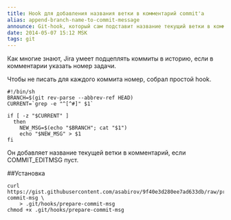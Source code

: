 ```yaml
---
title: Hook для добавления названия ветки в комментарий commit'а
alias: append-branch-name-to-commit-message
announce: Git-hook, который сам подставит название текущий ветки в комментарий коммита
date: 2014-05-07 15:12 MSK
tags: git
---
```


Как многие знают, Jira умеет подцеплять коммиты в историю, если в комментарии указать номер задачи.

Чтобы не писать для каждого коммита номер, собрал простой hook.

~~~
#!/bin/sh
BRANCH=$(git rev-parse --abbrev-ref HEAD)
CURRENT=`grep -e "^[^#]" $1`

if [ -z "$CURRENT" ]
  then
    NEW_MSG=$(echo "$BRANCH"; cat "$1")
    echo "$NEW_MSG" > $1
fi
~~~

Он добавляет название текущей ветки в комментарий, если COMMIT_EDITMSG пуст.

##Установка

~~~
curl https://gist.githubusercontent.com/asabirov/9f40e3d280ee7ad633db/raw/prepare-commit-msg \
    > .git/hooks/prepare-commit-msg
chmod +x .git/hooks/prepare-commit-msg
~~~